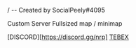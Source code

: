 / -- Created by SocialPeely#4095

Custom Server Fullsized map / minimap

[DISCORD][https://discord.gg/nrp]
[TEBEX](https://ncrpdonations.tebex.io/)